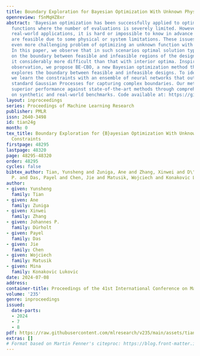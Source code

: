 ```yaml
---
title: Boundary Exploration for Bayesian Optimization With Unknown Physical Constraints
openreview: fSnMqHZ8xr
abstract: 'Bayesian optimization has been successfully applied to optimize black-box
  functions where the number of evaluations is severely limited. However, in many
  real-world applications, it is hard or impossible to know in advance which designs
  are feasible due to some physical or system limitations. These issues lead to an
  even more challenging problem of optimizing an unknown function with unknown constraints.
  In this paper, we observe that in such scenarios optimal solution typically lies
  on the boundary between feasible and infeasible regions of the design space, making
  it considerably more difficult than that with interior optima. Inspired by this
  observation, we propose BE-CBO, a new Bayesian optimization method that efficiently
  explores the boundary between feasible and infeasible designs. To identify the boundary,
  we learn the constraints with an ensemble of neural networks that outperform the
  standard Gaussian Processes for capturing complex boundaries. Our method demonstrates
  superior performance against state-of-the-art methods through comprehensive experiments
  on synthetic and real-world benchmarks. Code available at: https://github.com/yunshengtian/BE-CBO'
layout: inproceedings
series: Proceedings of Machine Learning Research
publisher: PMLR
issn: 2640-3498
id: tian24g
month: 0
tex_title: Boundary Exploration for {B}ayesian Optimization With Unknown Physical
  Constraints
firstpage: 48295
lastpage: 48320
page: 48295-48320
order: 48295
cycles: false
bibtex_author: Tian, Yunsheng and Zuniga, Ane and Zhang, Xinwei and D\"{u}rholt, Johannes
  P. and Das, Payel and Chen, Jie and Matusik, Wojciech and Konakovic Lukovic, Mina
author:
- given: Yunsheng
  family: Tian
- given: Ane
  family: Zuniga
- given: Xinwei
  family: Zhang
- given: Johannes P.
  family: Dürholt
- given: Payel
  family: Das
- given: Jie
  family: Chen
- given: Wojciech
  family: Matusik
- given: Mina
  family: Konakovic Lukovic
date: 2024-07-08
address:
container-title: Proceedings of the 41st International Conference on Machine Learning
volume: '235'
genre: inproceedings
issued:
  date-parts:
  - 2024
  - 7
  - 8
pdf: https://raw.githubusercontent.com/mlresearch/v235/main/assets/tian24g/tian24g.pdf
extras: []
# Format based on Martin Fenner's citeproc: https://blog.front-matter.io/posts/citeproc-yaml-for-bibliographies/
---
```

